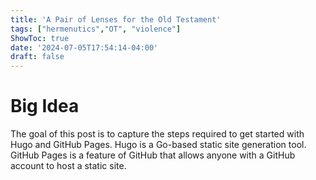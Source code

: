 ```yaml
---
title: 'A Pair of Lenses for the Old Testament'
tags: ["hermenutics","OT", "violence"]
ShowToc: true
date: '2024-07-05T17:54:14-04:00'
draft: false
---
```


# Big Idea

The goal of this post is to capture the steps required to get started with Hugo and GitHub Pages. Hugo is a Go-based static site generation tool. GitHub Pages is a feature of GitHub that allows anyone with a GitHub account to host a static site.
